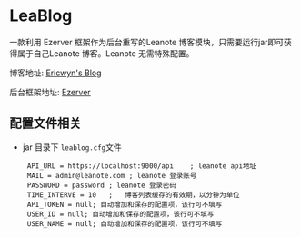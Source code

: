 # LeaBlog
一款利用 Ezerver 框架作为后台重写的Leanote 博客模块，只需要运行jar即可获得属于自己Leanote 博客。Leanote 无需特殊配置。

博客地址: [Ericwyn's Blog](https://blog.meetwhy.com)

后台框架地址: [Ezerver](https://github.com/Ericwyn/Ezerver)

## 配置文件相关
 - jar 目录下 `leablog.cfg`文件
 
        API_URL = https://localhost:9000/api    ; leanote api地址
        MAIL = admin@leanote.com ; leanote 登录账号
        PASSWORD = password ; leanote 登录密码
        TIME_INTERVE = 10   ;   博客列表缓存的有效期，以分钟为单位
        API_TOKEN = null; 自动增加和保存的配置项，该行可不填写
        USER_ID = null; 自动增加和保存的配置项，该行可不填写
        USER_NAME = null; 自动增加和保存的配置项，该行可不填写